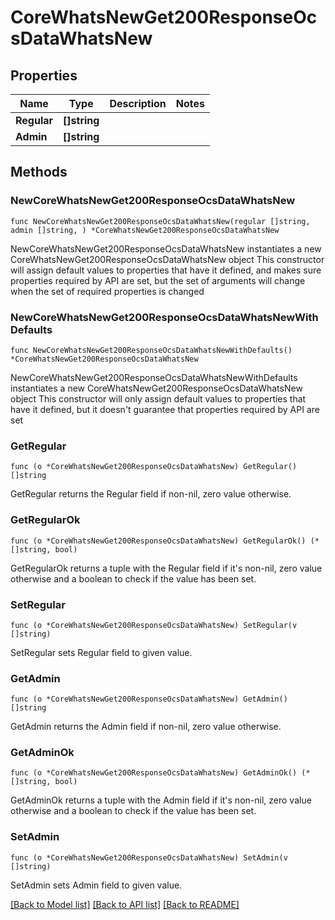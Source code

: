 # CoreWhatsNewGet200ResponseOcsDataWhatsNew

## Properties

Name | Type | Description | Notes
------------ | ------------- | ------------- | -------------
**Regular** | **[]string** |  | 
**Admin** | **[]string** |  | 

## Methods

### NewCoreWhatsNewGet200ResponseOcsDataWhatsNew

`func NewCoreWhatsNewGet200ResponseOcsDataWhatsNew(regular []string, admin []string, ) *CoreWhatsNewGet200ResponseOcsDataWhatsNew`

NewCoreWhatsNewGet200ResponseOcsDataWhatsNew instantiates a new CoreWhatsNewGet200ResponseOcsDataWhatsNew object
This constructor will assign default values to properties that have it defined,
and makes sure properties required by API are set, but the set of arguments
will change when the set of required properties is changed

### NewCoreWhatsNewGet200ResponseOcsDataWhatsNewWithDefaults

`func NewCoreWhatsNewGet200ResponseOcsDataWhatsNewWithDefaults() *CoreWhatsNewGet200ResponseOcsDataWhatsNew`

NewCoreWhatsNewGet200ResponseOcsDataWhatsNewWithDefaults instantiates a new CoreWhatsNewGet200ResponseOcsDataWhatsNew object
This constructor will only assign default values to properties that have it defined,
but it doesn't guarantee that properties required by API are set

### GetRegular

`func (o *CoreWhatsNewGet200ResponseOcsDataWhatsNew) GetRegular() []string`

GetRegular returns the Regular field if non-nil, zero value otherwise.

### GetRegularOk

`func (o *CoreWhatsNewGet200ResponseOcsDataWhatsNew) GetRegularOk() (*[]string, bool)`

GetRegularOk returns a tuple with the Regular field if it's non-nil, zero value otherwise
and a boolean to check if the value has been set.

### SetRegular

`func (o *CoreWhatsNewGet200ResponseOcsDataWhatsNew) SetRegular(v []string)`

SetRegular sets Regular field to given value.


### GetAdmin

`func (o *CoreWhatsNewGet200ResponseOcsDataWhatsNew) GetAdmin() []string`

GetAdmin returns the Admin field if non-nil, zero value otherwise.

### GetAdminOk

`func (o *CoreWhatsNewGet200ResponseOcsDataWhatsNew) GetAdminOk() (*[]string, bool)`

GetAdminOk returns a tuple with the Admin field if it's non-nil, zero value otherwise
and a boolean to check if the value has been set.

### SetAdmin

`func (o *CoreWhatsNewGet200ResponseOcsDataWhatsNew) SetAdmin(v []string)`

SetAdmin sets Admin field to given value.



[[Back to Model list]](../README.md#documentation-for-models) [[Back to API list]](../README.md#documentation-for-api-endpoints) [[Back to README]](../README.md)



